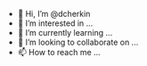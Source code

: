 - 👋 Hi, I’m @dcherkin
- 👀 I’m interested in ...
- 🌱 I’m currently learning ...
- 💞️ I’m looking to collaborate on ...
- 📫 How to reach me ...

<!---
dcherkin/dcherkin is a ✨ special ✨ repository because its `README.md` (this file) appears on your GitHub profile.
You can click the Preview link to take a look at your changes.
--->
